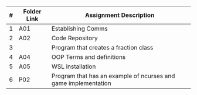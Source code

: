 |  #  | Folder Link                            | Assignment Description                               |
| :-: | -------------------------------------- | ---------------------------------------------------- |
|  1  | A01 | Establishing Comms |
|  2  | A02 | Code Repository |
|  3  |     | Program that creates a fraction class |
|  4  | A04 | OOP Terms and definitions 
|  5  | A05 | WSL installation | 
|  6  | P02 | Program that has an example of ncurses and game implementation |



